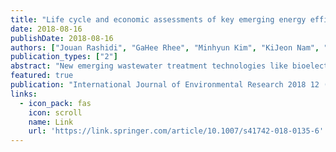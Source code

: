 ```yaml
---
title: "Life cycle and economic assessments of key emerging energy efficient wastewater treatment processes for climate change adaptation"
date: 2018-08-16
publishDate: 2018-08-16
authors: ["Jouan Rashidi", "GaHee Rhee", "Minhyun Kim", "KiJeon Nam", "Sungku Heo", "ChangKyoo Yoo", "Abdolreza Karbassi"]
publication_types: ["2"]
abstract: "New emerging wastewater treatment technologies like bioelectrochemical systems (BESs) and membrane bioreactors (MBRs) have been introduced in wastewater treatment plants (WWTPs) for producing energy and treating urban wastewater. This study compares WWTPs that combine new emerging technologies of membrane bioreactors (MBRs), microbial fuel cells (MFCs), and microbial electrolysis (MEC) with the conventional techniques (anaerobic, anoxic, and oxic, A2O). The environmental and economic impacts of the combined emerging treatment technologies are evaluated. Life cycle assessment (LCA) and economic assessment of the total cost considering both capital and operating cost are performed to evaluate the environmental and economic impacts, respectively. The environmental impact evaluation demonstrated that A2O + MBR and A2O + MFC processes are the most environmentally …"
featured: true
publication: "International Journal of Environmental Research 2018 12 (6)"
links:
  - icon_pack: fas
    icon: scroll
    name: Link
    url: 'https://link.springer.com/article/10.1007/s41742-018-0135-6'
---
```

